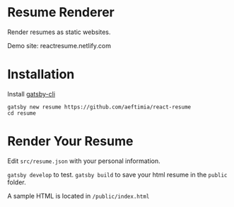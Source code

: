 # Resume Renderer
Render resumes as static websites.

Demo site: reactresume.netlify.com
# Installation

Install [gatsby-cli](https://www.npmjs.com/package/gatsby-cli)

```
gatsby new resume https://github.com/aeftimia/react-resume
cd resume
```

# Render Your Resume
Edit `src/resume.json` with your personal information.

`gatsby develop` to test.
`gatsby build` to save your html resume in the `public` folder.

A sample HTML is located in `/public/index.html`
